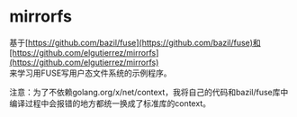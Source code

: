 # mirrorfs

基于[https://github.com/bazil/fuse](https://github.com/bazil/fuse)和[https://github.com/elgutierrez/mirrorfs](https://github.com/elgutierrez/mirrorfs)<br/>
来学习用FUSE写用户态文件系统的示例程序。<br/>

注意：为了不依赖golang.org/x/net/context，我将自己的代码和bazil/fuse库中编译过程中会报错的地方都统一换成了标准库的context。

